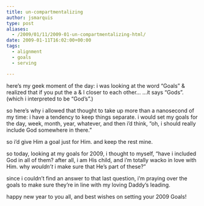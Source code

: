 ```yaml
---
title: un-compartmentalizing
author: jsmarquis
type: post
aliases:
  - /2009/01/11/2009-01-un-compartmentalizing-html/
date: 2009-01-11T16:02:00+00:00
tags:
  - alignment
  - goals
  - serving

---
```

here&#8217;s my geek moment of the day:
i was looking at the word &#8220;Goals&#8221; & realized that if you put the a & l closer to each other&#8230;
&#8230;it says &#8220;Gods&#8221;.
(which i interpreted to be &#8220;God&#8217;s&#8221;.)

so here&#8217;s why i allowed that thought to take up more than a nanosecond of my time:
i have a tendency to keep things separate.
i would set my goals for the day, week, month, year, whatever,
and then i&#8217;d think,
&#8220;oh, i should really include God somewhere in there.&#8221;

so i&#8217;d give Him a goal just for Him.
and keep the rest mine.

so today, looking at my goals for 2009, i thought to myself,
&#8220;have i included God in all of them?
after all, i am His child, and i&#8217;m totally wacko in love with Him.
why *wouldn&#8217;t* i make sure that He&#8217;s part of these?&#8221;

since i couldn&#8217;t find an answer to that last question, i&#8217;m praying over the goals to make sure they&#8217;re in line with my loving Daddy&#8217;s leading.

happy new year to you all,
and best wishes on setting your 2009 Goals!